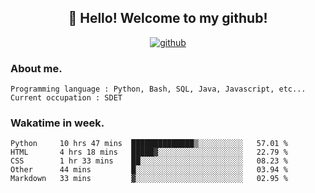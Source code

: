 <h2 align="center">👋 Hello! Welcome to my github! </h2>
<p align="center">
  <a href="https://github.com/usergwen"><img src="https://img.shields.io/badge/GitHub-24292e" alt="github"></a>
</p>

### About me.

```Plain Text
Programming language : Python, Bash, SQL, Java, Javascript, etc...
Current occupation : SDET
```
### Wakatime in week.

<!--START_SECTION:waka-->
```text
Python     10 hrs 47 mins  ██████████████▒░░░░░░░░░░   57.01 % 
HTML       4 hrs 18 mins   █████▓░░░░░░░░░░░░░░░░░░░   22.79 % 
CSS        1 hr 33 mins    ██░░░░░░░░░░░░░░░░░░░░░░░   08.23 % 
Other      44 mins         █░░░░░░░░░░░░░░░░░░░░░░░░   03.94 % 
Markdown   33 mins         ▓░░░░░░░░░░░░░░░░░░░░░░░░   02.95 % 
```
<!--END_SECTION:waka-->
